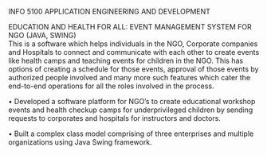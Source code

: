 INFO 5100 APPLICATION ENGINEERING AND DEVELOPMENT

EDUCATION AND HEALTH FOR ALL: EVENT MANAGEMENT SYSTEM FOR NGO (JAVA, SWING)  
This is a software which helps individuals in the NGO, Corporate companies and Hospitals to connect and communicate with each other to create events like health camps and teaching events for children in the NGO. This has options of creating a schedule for those events, approval of those events by authorized people involved and many more such features which cater the end-to-end operations for all the roles involved in the process. 

•	Developed a software platform for NGO’s to create educational workshop events and health checkup camps for underprivileged children by sending requests to corporates and hospitals for instructors and doctors.

•	Built a complex class model comprising of three enterprises and multiple organizations using Java Swing framework.
